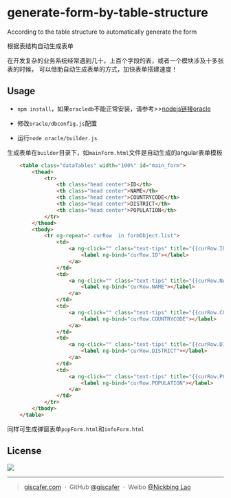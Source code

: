 # generate-form-by-table-structure
According to the table structure to automatically generate the form 

根据表结构自动生成表单

在开发复杂的业务系统经常遇到几十，上百个字段的表，或者一个模块涉及十多张表的时候，
可以借助自动生成表单的方式，加快表单搭建速度！

## Usage

 * `npm install`，如果`oracledb`不能正常安装，请参考>>[nodejs链接oracle](http://giscafer.com/2016/04/13/node-oracledb-demo/)

 * 修改`oracle/dbconfig.js`配置

 * 运行`node oracle/builder.js`

生成表单在`builder`目录下，如`mainForm.html`文件是自动生成的angular表单模板

```html
	<table class="dataTables" width="100%" id="main_form">
	    <thead>
	        <tr>
	            <th class="head center">ID</th>
	            <th class="head center">NAME</th>
	            <th class="head center">COUNTRYCODE</th>
	            <th class="head center">DISTRICT</th>
	            <th class="head center">POPULATION</th>
	        </tr>
	    </thead>
	    <tbody>
	        <tr ng-repeat=" curRow  in formObject.list">
	            <td>
	                <a ng-click="" class="text-tips" title="{{curRow.ID}}">
	                    <label ng-bind="curRow.ID"></label>
	                </a>
	            </td>
	            <td>
	                <a ng-click="" class="text-tips" title="{{curRow.NAME}}">
	                    <label ng-bind="curRow.NAME"></label>
	                </a>
	            </td>
	            <td>
	                <a ng-click="" class="text-tips" title="{{curRow.COUNTRYCODE}}">
	                    <label ng-bind="curRow.COUNTRYCODE"></label>
	                </a>
	            </td>
	            <td>
	                <a ng-click="" class="text-tips" title="{{curRow.DISTRICT}}">
	                    <label ng-bind="curRow.DISTRICT"></label>
	                </a>
	            </td>
	            <td>
	                <a ng-click="" class="text-tips" title="{{curRow.POPULATION}}">
	                    <label ng-bind="curRow.POPULATION"></label>
	                </a>
	            </td>
	        </tr>
	    </tbody>
	</table>

```
同样可生成弹窗表单`popForm.html`和`infoForm.html`

## License
![](https://img.shields.io/badge/license-MIT-blue.svg)

---

> [giscafer.com](http://giscafer.com) &nbsp;&middot;&nbsp;
> GitHub [@giscafer](https://github.com/giscafer) &nbsp;&middot;&nbsp;
> Weibo [@Nickbing Lao](https://weibo.com/laohoubin)
